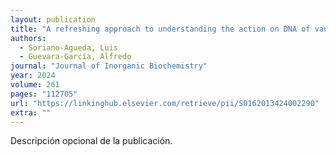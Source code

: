 ```yaml
---
layout: publication
title: "A refreshing approach to understanding the action on DNA of vanadium (IV) and (V) complexes derived from the anticancer VCpCl"
authors:
  - Soriano-Agueda, Luis
  - Guevara-García, Alfredo
journal: "Journal of Inorganic Biochemistry"
year: 2024
volume: 261
pages: "112705"
url: "https://linkinghub.elsevier.com/retrieve/pii/S0162013424002290"
extra: ""
---
```


Descripción opcional de la publicación.
